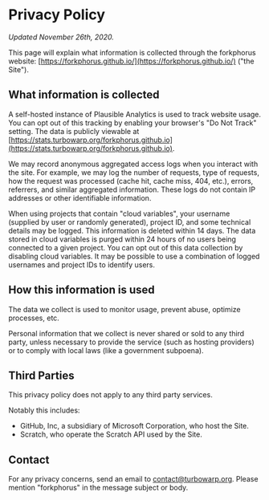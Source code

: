 # Privacy Policy

<!-- UPDATE THIS WHEN MAKING EDITS -->
*Updated November 26th, 2020.*

This page will explain what information is collected through the forkphorus website: [https://forkphorus.github.io/](https://forkphorus.github.io/) ("the Site").

## What information is collected

A self-hosted instance of Plausible Analytics is used to track website usage. You can opt out of this tracking by enabling your browser's "Do Not Track" setting. The data is publicly viewable at [https://stats.turbowarp.org/forkphorus.github.io](https://stats.turbowarp.org/forkphorus.github.io).

We may record anonymous aggregated access logs when you interact with the site. For example, we may log the number of requests, type of requests, how the request was processed (cache hit, cache miss, 404, etc.), errors, referrers, and similar aggregated information. These logs do not contain IP addresses or other identifiable information.

When using projects that contain "cloud variables", your username (supplied by user or randomly generated), project ID, and some technical details may be logged. This information is deleted within 14 days. The data stored in cloud variables is purged within 24 hours of no users being connected to a given project. You can opt out of this data collection by disabling cloud variables. It may be possible to use a combination of logged usernames and project IDs to identify users.

## How this information is used

The data we collect is used to monitor usage, prevent abuse, optimize processes, etc.

Personal information that we collect is never shared or sold to any third party, unless necessary to provide the service (such as hosting providers) or to comply with local laws (like a government subpoena).

## Third Parties

This privacy policy does not apply to any third party services.

Notably this includes:

 - GitHub, Inc, a subsidiary of Microsoft Corporation, who host the Site.
 - Scratch, who operate the Scratch API used by the Site.

## Contact

For any privacy concerns, send an email to contact@turbowarp.org. Please mention "forkphorus" in the message subject or body.
